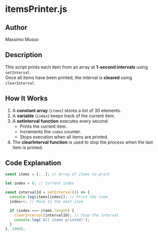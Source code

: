 # itemsPrinter.js

## Author
Massimo Musso

## Description
This script prints each item from an array at **1-second intervals** using `setInterval`.  
Once all items have been printed, the interval is **cleared** using `clearInterval`.

## How It Works
1. A **constant array** (`items`) stores a list of 30 elements.
2. A **variable** (`index`) keeps track of the current item.
3. A **setInterval function** executes every second:
   - Prints the current item.
   - Increments the `index` counter.
   - Stops execution when all items are printed.
4. The **clearInterval function** is used to stop the process when the last item is printed.

## Code Explanation
```javascript
const items = [...]; // Array of items to print

let index = 0; // Current index

const intervalId = setInterval(() => {
  console.log(items[index]); // Print the item
  index++; // Move to the next item

  if (index === items.length) {
    clearInterval(intervalId); // Stop the interval
    console.log('All items printed!');
  }
}, 1000);
